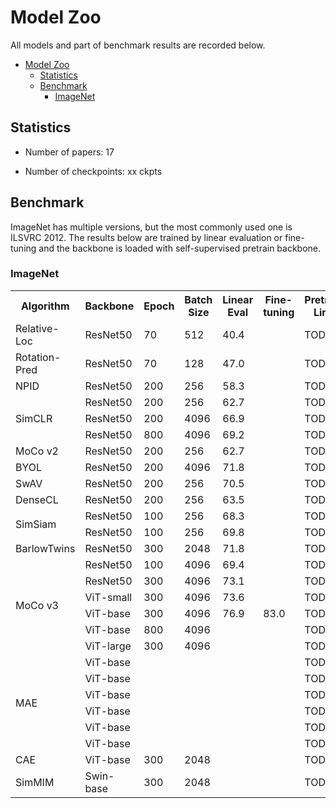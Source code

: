 # Model Zoo

All models and part of benchmark results are recorded below.

- [Model Zoo](#model-zoo)
  - [Statistics](#statistics)
  - [Benchmark](#benchmark)
    - [ImageNet](#imagenet)

## Statistics

- Number of papers: 17

- Number of checkpoints: xx ckpts




## Benchmark

ImageNet has multiple versions, but the most commonly used one is ILSVRC 2012. The results below are trained by linear evaluation or fine-tuning and the backbone is loaded with self-supervised pretrain backbone.

### ImageNet

<table>
	<tr>
	    <th>Algorithm</th>
	    <th>Backbone</th>
	    <th>Epoch</th>
      <th>Batch Size</th>
      <th>Linear Eval</th>
      <th>Fine-tuning</th>
      <th>Pretrain Link</th>
      <th>Classification</th>
	</tr>
  <tr>
	    <td>Relative-Loc</td>
	    <td>ResNet50</td>
	    <td>70</td>
      <td>512</td>
      <td>40.4</td>
      <td></td>
      <td>TODO</td>
      <td>TODO</td>
	</tr>
  <tr>
	    <td>Rotation-Pred</td>
	    <td>ResNet50</td>
	    <td>70</td>
      <td>128</td>
      <td>47.0</td>
      <td></td>
      <td>TODO</td>
      <td>TODO</td>
	</tr>
  <tr>
	    <td>NPID</td>
	    <td>ResNet50</td>
	    <td>200</td>
      <td>256</td>
      <td>58.3</td>
      <td></td>
      <td>TODO</td>
      <td>TODO</td>
	</tr>
  <tr>
	    <td rowspan="3">SimCLR</td>
	    <td>ResNet50</td>
	    <td>200</td>
      <td>256</td>
      <td>62.7</td>
      <td></td>
      <td>TODO</td>
      <td>TODO</td>
	</tr>
  <tr>
	    <td>ResNet50</td>
	    <td>200</td>
      <td>4096</td>
      <td>66.9</td>
      <td></td>
      <td>TODO</td>
      <td>TODO</td>
	</tr>
  <tr>
	    <td>ResNet50</td>
	    <td>800</td>
      <td>4096</td>
      <td>69.2</td>
      <td></td>
      <td>TODO</td>
      <td>TODO</td>
	</tr>
  <tr>
	    <td>MoCo v2</td>
	    <td>ResNet50</td>
	    <td>200</td>
      <td>256</td>
      <td>62.7</td>
      <td></td>
      <td>TODO</td>
      <td>TODO</td>
	</tr>
  <tr>
	    <td>BYOL</td>
	    <td>ResNet50</td>
	    <td>200</td>
      <td>4096</td>
      <td>71.8</td>
      <td></td>
      <td>TODO</td>
      <td>TODO</td>
	</tr>
  <tr>
	    <td>SwAV</td>
	    <td>ResNet50</td>
	    <td>200</td>
      <td>256</td>
      <td>70.5</td>
      <td></td>
      <td>TODO</td>
      <td>TODO</td>
	</tr>
  <tr>
	    <td>DenseCL</td>
	    <td>ResNet50</td>
	    <td>200</td>
      <td>256</td>
      <td>63.5</td>
      <td></td>
      <td>TODO</td>
      <td>TODO</td>
	</tr>
  <tr>
	    <td rowspan="2">SimSiam</td>
	    <td>ResNet50</td>
	    <td>100</td>
      <td>256</td>
      <td>68.3</td>
      <td></td>
      <td>TODO</td>
      <td>TODO</td>
	</tr>
  <tr>
	    <td>ResNet50</td>
	    <td>100</td>
      <td>256</td>
      <td>69.8</td>
      <td></td>
      <td>TODO</td>
      <td>TODO</td>
	</tr>
  <tr>
      <td>BarlowTwins</td>
	    <td>ResNet50</td>
	    <td>300</td>
      <td>2048</td>
      <td>71.8</td>
      <td></td>
      <td>TODO</td>
      <td>TODO</td>
	</tr>
  <tr>
      <td rowspan="6">MoCo v3</td>
	    <td>ResNet50</td>
	    <td>100</td>
      <td>4096</td>
      <td>69.4</td>
      <td></td>
      <td>TODO</td>
      <td>TODO</td>
	</tr>
  <tr>
	    <td>ResNet50</td>
	    <td>300</td>
      <td>4096</td>
      <td>73.1</td>
      <td></td>
      <td>TODO</td>
      <td>TODO</td>
	</tr>
  <tr>
	    <td>ViT-small</td>
	    <td>300</td>
      <td>4096</td>
      <td>73.6</td>
      <td></td>
      <td>TODO</td>
      <td>TODO</td>
	</tr>
  <tr>
	    <td>ViT-base</td>
	    <td>300</td>
      <td>4096</td>
      <td>76.9</td>
      <td>83.0</td>
      <td>TODO</td>
      <td>TODO</td>
	</tr>
  <tr>
	    <td>ViT-base</td>
	    <td>800</td>
      <td>4096</td>
      <td></td>
      <td></td>
      <td>TODO</td>
      <td>TODO</td>
	</tr>
  <tr>
	    <td>ViT-large</td>
	    <td>300</td>
      <td>4096</td>
      <td></td>
      <td></td>
      <td>TODO</td>
      <td>TODO</td>
	</tr>
  <tr>
      <td rowspan="6">MAE</td>
	    <td>ViT-base</td>
	    <td></td>
      <td></td>
      <td></td>
      <td></td>
      <td>TODO</td>
      <td>TODO</td>
	</tr>
  <tr>
	    <td>ViT-base</td>
	    <td></td>
      <td></td>
      <td></td>
      <td></td>
      <td>TODO</td>
      <td>TODO</td>
	</tr>
  <tr>
	    <td>ViT-base</td>
	    <td></td>
      <td></td>
      <td></td>
      <td></td>
      <td>TODO</td>
      <td>TODO</td>
	</tr>
  <tr>
	    <td>ViT-base</td>
	    <td></td>
      <td></td>
      <td></td>
      <td></td>
      <td>TODO</td>
      <td>TODO</td>
	</tr>
  <tr>
	    <td>ViT-base</td>
	    <td></td>
      <td></td>
      <td></td>
      <td></td>
      <td>TODO</td>
      <td>TODO</td>
	</tr>
  <tr>
	    <td>ViT-base</td>
	    <td></td>
      <td></td>
      <td></td>
      <td></td>
      <td>TODO</td>
      <td>TODO</td>
	</tr>
  <tr>
      <td>CAE</td>
	    <td>ViT-base</td>
	    <td>300</td>
      <td>2048</td>
      <td></td>
      <td></td>
      <td>TODO</td>
      <td>TODO</td>
	</tr>
  <tr>
      <td>SimMIM</td>
	    <td>Swin-base</td>
	    <td>300</td>
      <td>2048</td>
      <td></td>
      <td></td>
      <td>TODO</td>
      <td>TODO</td>
	</tr>